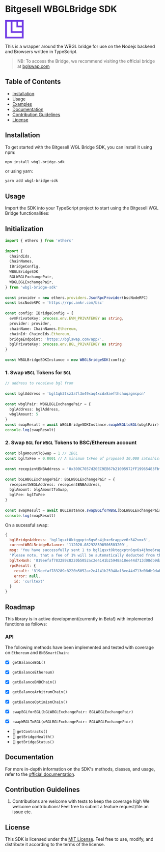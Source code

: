 # Bitgesell WBGLBridge SDK
<img src="Icon.png" style="height: 60px;"/>

This is a wrapper around the WBGL bridge for use on the Nodejs backend and Browsers written in TypeScript.

> NB: To access the Bridge, we recommend visiting the official bridge at [bglswap.com](https://bglswap.com/)


## Table of Contents

- [Installation](#installation)
- [Usage](#usage)
- [Examples](#examples)
- [Documentation](#documentation)
- [Contribution Guidelines](#contribution-guidelines)
- [License](#license)

## Installation

To get started with the Bitgesell WGL Bridge SDK, you can install it using npm:

```bash
npm install wbgl-bridge-sdk
```

or using yarn:

```bash
yarn add wbgl-bridge-sdk
```

## Usage

Import the SDK into your TypeScript project to start using the Bitgesell WGL Bridge functionalities:

## Initialization

```typescript
import { ethers } from 'ethers'

import {
  ChaindIds,
  ChainNames,
  IBridgeConfig,
  WBGLBridgeSDK
  BGLWBGLExchangePair,
  WBGLBGLExchangePair,
} from 'wbgl-bridge-sdk'

const provider = new ethers.providers.JsonRpcProvider(bscNodeRPC)
const bscNodeRPC = 'https://rpc.ankr.com/bsc'

const config: IBridgeConfig = {
  evmPrivateKey: process.env.EVM_PRIVATEKEY as string,
  provider: provider,
  chainName: ChainNames.Ethereum,
  chainId: ChaindIds.Ethereum,
  bridgeEndpoint: 'https://bglswap.com/app/',
  bglPrivateKey: process.env.BGL_PRIVATEKEY as string
}

const WBGLBridgeSDKInstance = new WBGLBridgeSDK(config)

```

### 1.  Swap `WBGL` Tokens for `BGL`
```typescript
// address to receieve bgl from

const bglAddress = 'bgl1qh3tsz3a7l3m49xaq4xcdx8aefthchuqagmspcn' 

const wbglPair: WBGLBGLExchangePair = {
  bglAddress: bglAddress,
  wbglAmount: 5
}
const swapResult = await WBGLBridgeSDKInstance.swapWBGLtoBGL(wbglPair)
console.log(swapResult)
```

### 2. Swap `BGL` for `WBGL` Tokens to BSC/Ethereum account

```typescript
const blgAmountToSwap = 1 // 1BGL
const bglTxFee = 0.0001 // A minimum txFee of proposed 10,000 satoshis(0.0001BGL)

const recepientBNBAddress = '0x309C7057d20EC9EB67b21005972fF19965483Fbf'

const bGLWBGLExchangePair: BGLWBGLExchangePair = {
  recepientWBGLAddress: recepientBNBAddress,
  bglAmount: blgAmountToSwap,
  bglFee: bglTxFee
}

const swapResult = await BGLInstance.swapBGLforWBGL(bGLWBGLExchangePair)
console.log(swapResult)
```
On a sucessful swap:

```javascript
{
  bglBridgeAddress: 'bgl1qsxt0ktqgxptn6qv6s4jhxe6rappvv6r342vmx3',
  currentWBGLBridgeBalance: '112020.082928590506503209',
  msg: 'You have successfully sent 1 to bgl1qsxt0ktqgxptn6qv6s4jhxe6rappvv6r342vmx3 to receive WBGL,  1 fee is charged. The currently available WBGL balance is 112020.082928590506503209. If you send more BGL than is available to complete the exchange, your BGL will be returned to your address.\n' +
  'Please note, that a fee of 1% will be automatically deducted from the transfer amount. This exchange pair is active for 7 days.',
  bglTxHash: '819eefaf783289c8220b5052ac2e4141b25948a18ee44d713d08db9dab634e0f',
  rpcResult: {
    result: '819eefaf783289c8220b5052ac2e4141b25948a18ee44d713d08db9dab634e0f',
    error: null,
    id: 'curltext'
  }
}
```

## Roadmap

This library is in active development(currently in Beta!) with implemented functions as follows:

### API

The following methods have been implemented and tested with coverage on `Ethereum` and `BNBSmartChain`:

- [x] `getBalanceBGL()`
- [x] `getBalanceEthereum)`
- [x] `getBalanceBNBChain()`
- [x] `getBalanceArbitrumChain()`
- [x] `getBalanceOptimismChain()`

- [x] `swapBGLforBGL(bGLWBGLExchangePair: BGLWBGLExchangePair)`
- [x] `swapWBGLToBGL(wBGLBGLExchangePair: BGLWBGLExchangePair)`
- [] `getContracts()`
- [] `getBridgeHealth()`
- [] `getBridgeStatus()`

## Documentation

For more in-depth information on the SDK's methods, classes, and usage, refer to the [official documentation](https://naftalimurgor.github.io/wbgl-brigde-sdk/).

## Contribution Guidelines

1. Contributions are welcome with tests to keep the coverage high
We welcome contributions! Feel free to submit a feature request/file an issue etc.

## License

This SDK is licensed under the [MIT License](LICENSE). Feel free to use, modify, and distribute it according to the terms of the license.

